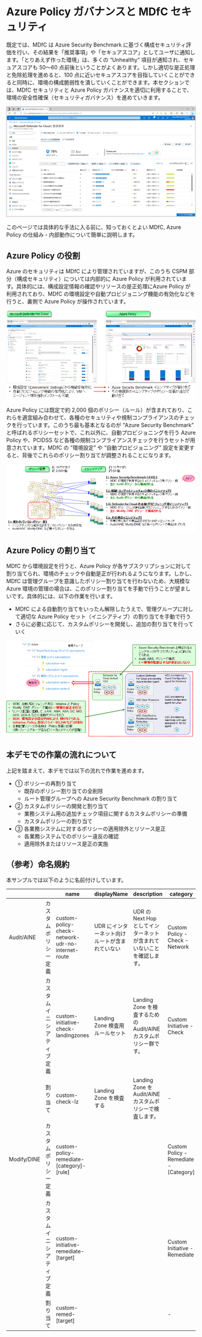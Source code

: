 # Azure Policy ガバナンスと MDfC セキュリティ

既定では、MDfC は Azure Security Benchmark に基づく構成セキュリティ評価を行い、その結果を「推奨事項」や「セキュアスコア」としてユーザに通知します。「とりあえず作った環境」は、多くの “Unhealthy” 項目が通知され、セキュアスコアも 50～60 点前後ということがよくあります。しかし適切な是正処理と免除処理を進めると、100 点に近いセキュアスコアを目指していくことができると同時に、環境の構成脆弱性を潰していくことができます。本セクションでは、MDfC セキュリティと Azure Policy ガバナンスを適切に利用することで、環境の安全性確保（セキュリティガバナンス）を進めていきます。

![picture 2](./images/bcbbb057a61d84dfe23d4670ec12d939d9b08a3d9b116402c6b6e8cad7815186.png)  

このページでは具体的な手法に入る前に、知っておくとよい MDfC, Azure Policy の仕組み・内部動作について簡単に説明します。

## Azure Policy の役割

Azure のセキュリティは MDfC により管理されていますが、このうち CSPM 部分（構成セキュリティ）については内部的に Azure Policy が利用されています。具体的には、構成設定情報の確認やリソースの是正処理にAzure Policy が利用されており、MDfC の環境設定や自動プロビジョニング機能の有効化などを行うと、裏側で Azure Policy が操作されています。

![picture 3](./images/b1265e64578e76b9698953c4c3d9db2decc8a303b24e1cd9fd15af59911f7ed3.png)  

Azure Policy には既定で約 2,000 個のポリシー（ルール）が含まれており、これらを適宜組み合わせて、各種のセキュリティや規制コンプライアンスのチェックを行っています。このうち最も基本となるのが “Azure Security Benchmark” と呼ばれるポリシーセットで、これ以外に、自動プロビジョニングを行う Azure Policy や、PCIDSS など各種の規制コンプライアンスチェックを行うセットが用意されています。MDfC の ”環境設定” や “自動プロビジョニング” 設定を変更すると、背後でこれらのポリシー割り当てが調整されることになります。

![picture 4](./images/07e586bfcec78ba1cfc518ef1732dddb9b684532d30ca87dc20325707d28cddc.png)  

## Azure Policy の割り当て

MDfC から環境設定を行うと、Azure Policy が各サブスクリプションに対して割り当てられ、環境のチェックや自動是正が行われるようになります。しかし、MDfC は管理グループを意識したポリシー割り当てを行わないため、大規模な Azure 環境の管理の場合は、このポリシー割り当てを手動で行うことが望ましいです。具体的には、以下の作業を行います。

- MDfC による自動割り当てをいったん解除したうえで、管理グループに対して適切な Azure Policy セット（イニシアティブ）の割り当てを手動で行う
- さらに必要に応じて、カスタムポリシーを開発し、追加の割り当てを行っていく

![picture 5](./images/0e313b1fb92ca4ca8bf66a239ac42d78854cd186662768a6f265e5f39444102a.png)  

## 本デモでの作業の流れについて

上記を踏まえて、本デモでは以下の流れで作業を進めます。

- ① ポリシーの再割り当て
  - 既存のポリシー割り当ての全削除
  - ルート管理グループへの Azure Security Benchmark の割り当て
- ② カスタムポリシーの開発と割り当て
  - 業務システム用の追加チェック項目に関するカスタムポリシーの準備
  - カスタムポリシーの割り当て
- ③ 各業務システムに対するポリシーの適用除外とリソース是正
  - 各業務システムでのポリシー違反の確認
  - 適用除外またはリソース是正の実施

## （参考）命名規約

本サンプルでは以下のように名前付けしています。

|  | | name | displayName | description | category |
| - | - | ---- | ----------- | ----------- | -------- |
| Audit/AINE | カスタムポリシー定義 | custom-policy-check-network-udr-no-internet-route | UDR にインターネット向けルートが含まれていない | UDR の Next Hop としてインターネットが含まれていないことを確認します。 | Custom Policy - Check - Network
|  | カスタムイニシアティブ定義 | custom-initiative-check-landingzones | Landing Zone 検査用ルールセット | Landing Zone を検査するための Audit/AINE カスタムポリシー群です。 | Custom Initiative - Check
|  | 割り当て | custom-check-lz | Landing Zone を検査する | Landing Zone を Audit/AINE カスタムポリシーで検査します。 | -
Modify/DINE | カスタムポリシー定義 | custom-policy-remediate-[category]-[rule] |   |   | Custom Policy - Remediate - [Category]
|  | カスタムイニシアティブ定義 | custom-initiative-remediate-[target] |   |   | Custom Initiative - Remediate
|  | 割り当て | custom-remed-[target] |   |   | -
